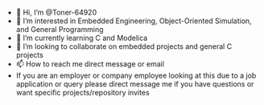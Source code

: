 - 👋 Hi, I’m @Toner-64920
- 👀 I’m interested in Embedded Engineering, Object-Oriented Simulation, and General Programming
- 🌱 I’m currently learning C and Modelica
- 💞️ I’m looking to collaborate on embedded projects and general C projects
- 📫 How to reach me direct message or email
- If you are an employer or company employee looking at this due to a job application or query please direct message me
if you have questions or want specific projects/repository invites

<!---
Toner-64920/Toner-64920 is a ✨ special ✨ repository because its `README.md` (this file) appears on your GitHub profile.
You can click the Preview link to take a look at your changes.
--->
